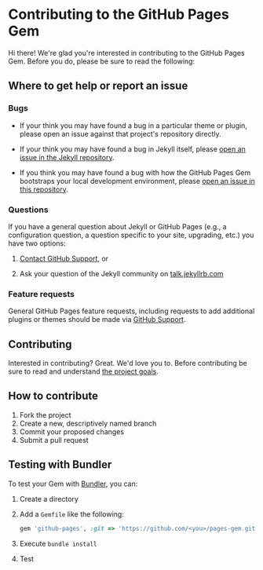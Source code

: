 # Contributing to the GitHub Pages Gem

Hi there! We're glad you're interested in contributing to the GitHub Pages Gem. Before you do, please be sure to read the following:

## Where to get help or report an issue

### Bugs

* If your think you may have found a bug in a particular theme or plugin, please open an issue against that project's repository directly.

* If your think you may have found a bug in Jekyll itself, please [open an issue in the Jekyll repository](https://github.com/jekyll/jekyll/issues/new).

* If you think you may have found a bug with how the GitHub Pages Gem bootstraps your local development environment, please [open an issue in this repository](https://github.com/github/pages-gem/issues/new).

### Questions

If you have a general question about Jekyll or GitHub Pages (e.g., a configuration question, a question specific to your site, upgrading, etc.) you have two options:

1. [Contact GitHub Support](https://github.com/contact?form%5Bsubject%5D=GitHub%20Pages), or

2. Ask your question of the Jekyll community on [talk.jekyllrb.com](https://talk.jekyllrb.com/)

### Feature requests

General GitHub Pages feature requests, including requests to add additional plugins or themes should be made via [GitHub Support](https://github.com/contact?form%5Bsubject%5D=GitHub%20Pages%20Feature%20Request).

## Contributing

Interested in contributing? Great. We'd love you to. Before contributing be sure to read and understand [the project goals](https://github.com/github/pages-gem/blob/master/README.md#project-goals).

## How to contribute

1. Fork the project
2. Create a new, descriptively named branch
3. Commit your proposed changes
4. Submit a pull request

## Testing with Bundler

To test your Gem with [Bundler](http://bundler.io), you can:

1. Create a directory
2. Add a `Gemfile` like the following:

    ```ruby
    gem 'github-pages', :git => 'https://github.com/<you>/pages-gem.git', :branch => '<your branch name>', :require => 'gh-pages'
    ```

3. Execute `bundle install`
4. Test
